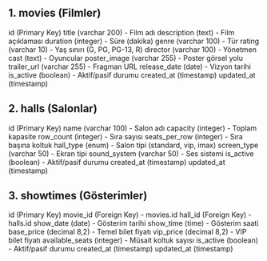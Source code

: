 ## 1. movies (Filmler)
id (Primary Key)
title (varchar 200) - Film adı
description (text) - Film açıklaması
duration (integer) - Süre (dakika)
genre (varchar 100) - Tür
rating (varchar 10) - Yaş sınırı (G, PG, PG-13, R)
director (varchar 100) - Yönetmen
cast (text) - Oyuncular
poster_image (varchar 255) - Poster görsel yolu
trailer_url (varchar 255) - Fragman URL
release_date (date) - Vizyon tarihi
is_active (boolean) - Aktif/pasif durumu
created_at (timestamp)
updated_at (timestamp)

## 2. halls (Salonlar)
id (Primary Key)
name (varchar 100) - Salon adı
capacity (integer) - Toplam kapasite
row_count (integer) - Sıra sayısı
seats_per_row (integer) - Sıra başına koltuk
hall_type (enum) - Salon tipi (standard, vip, imax)
screen_type (varchar 50) - Ekran tipi
sound_system (varchar 50) - Ses sistemi
is_active (boolean) - Aktif/pasif durumu
created_at (timestamp)
updated_at (timestamp)

## 3. showtimes (Gösterimler)
id (Primary Key)
movie_id (Foreign Key) - movies.id
hall_id (Foreign Key) - halls.id
show_date (date) - Gösterim tarihi
show_time (time) - Gösterim saati
base_price (decimal 8,2) - Temel bilet fiyatı
vip_price (decimal 8,2) - VIP bilet fiyatı
available_seats (integer) - Müsait koltuk sayısı
is_active (boolean) - Aktif/pasif durumu
created_at (timestamp)
updated_at (timestamp)